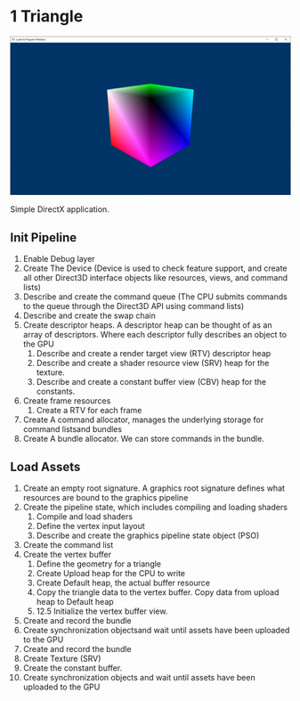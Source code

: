 # 1 Triangle

![alt text](./dx12_play/img/5_Mesh_Shader.png "Logo Title Text 1")

Simple DirectX application. 

## Init Pipeline
1. Enable Debug layer
2. Create The Device (Device is used to check feature support, and create all other  Direct3D  interface  objects  like  resources,  views,  and  command  lists)
3. Describe and create the command queue (The  CPU  submits  commands  to  the  queue  through the Direct3D API using command lists)
4. Describe and create the swap chain
5. Create descriptor heaps. A descriptor heap can be thought of as an array of descriptors. Where each descriptor fully describes an object to the GPU
   1. Describe and create a render target view (RTV) descriptor heap
   2. Describe and create a shader resource view (SRV) heap for the texture.
   3. Describe and create a constant buffer view (CBV) heap for the constants.
6. Create frame resources
   1. Create a RTV for each frame
7. Create A command allocator, manages the underlying storage for command listsand bundles
8. Create A bundle allocator. We can store commands in the bundle.

## Load Assets
1. Create an empty root signature.  A graphics root signature defines what resources are bound to the graphics pipeline
2. Create the pipeline state, which includes compiling and loading shaders
   1. Compile and load shaders
   2. Define the vertex input layout
   3. Describe and create the graphics pipeline state object (PSO)
3. Create the command list
4. Create the vertex buffer
   1. Define the geometry for a triangle
   2. Create Upload heap for the CPU to write
   3. Create Default heap, the actual buffer resource
   4. Copy the triangle data to the vertex buffer. Copy data from upload heap to Default heap
   5. 12.5 Initialize the vertex buffer view.
5. Create and record the bundle
6. Create synchronization objectsand wait until assets have been uploaded to the GPU
7. Create and record the bundle
8. Create Texture (SRV)
9. Create the constant buffer.
10. Create synchronization objects and wait until assets have been uploaded to the GPU